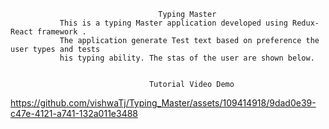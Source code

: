                                      Typing Master
               This is a typing Master application developed using Redux-React framework . 
               The application generate Test text based on preference the user types and tests
               his typing ability. The stas of the user are shown below.
                                   
                                   
                                   Tutorial Video Demo



https://github.com/vishwaTj/Typing_Master/assets/109414918/9dad0e39-c47e-4121-a741-132a011e3488



                                       
